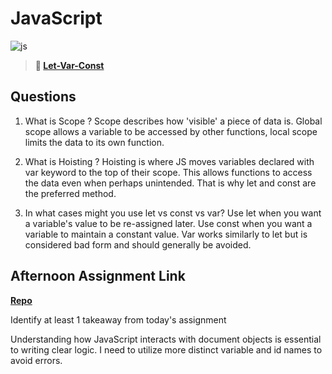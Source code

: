 # JavaScript

![js](https://bcw.blob.core.windows.net/public/img/courses/js.gif)

> **📖 [Let-Var-Const](https://codeworksacademy.com/fs-student-guide/resources/wk2/01-Let-Var-Const)**

## Questions

1. What is Scope ?
Scope describes how 'visible' a piece of data is. Global scope allows a variable to be accessed by other functions, local scope limits the data to its own function.

2. What is Hoisting ?
Hoisting is where JS moves variables declared with var keyword to the top of their scope. This allows functions to access the data even when perhaps unintended. That is why let and const are the preferred method.

3. In what cases might you use let vs const vs var?
Use let when you want a variable's value to be re-assigned later.
Use const when you want a variable to maintain a constant value.
Var works similarly to let but is considered bad form and should generally be avoided.

## Afternoon Assignment Link

**[Repo](https://zacgamble.github.io/scoreboard/)**

Identify at least 1 takeaway from today's assignment

Understanding how JavaScript interacts with document objects is essential to writing clear logic. I need to utilize more distinct variable and id names to avoid errors.
